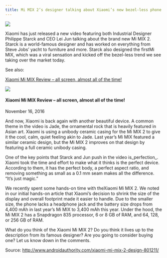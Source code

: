 ```yaml
---
title: Mi MIX 2’s designer talking about Xiaomi’s new bezel-less phone
---
```


![](http://img1.tuicool.com/VZZNNnZ.jpg!web)

Xiaomi has just released a new video featuring both Industrial Designer Philippe Starck and CEO Lei Jun talking about the brand new Mi MIX 2. Starck is a world-famous designer and has worked on everything from Steve Jobs’ yacht to furniture and more. Starck also designed the firstMi MIX, which was a viral sensation and kicked off the bezel-less trend we see taking over the market today.

See also:

[Xiaomi Mi MIX Review – all screen, almost all of the time!](http://www.androidauthority.com/xiaomi-mi-mix-review-725356/)

![](http://img2.tuicool.com/QVBVV3a.jpg!web)

#### Xiaomi Mi MIX Review – all screen, almost all of the time!

November 16, 2016

And now, Xiaomi is back again with another beautiful device. A common theme in the video is Jade, the ornamental rock that is heavily featured in Asian art. Xiaomi is using a unibody ceramic casing for the Mi MIX 2 to give it the cool, calm, quiet feeling akin to Jade. Last year’s Mi MIX featured a similar ceramic design, but the Mi MIX 2 improves on that design by featuring a full ceramic unibody casing.

One of the key points that Starck and Jun push in the video is_perfection_. Xiaomi took the time and effort to make what it thinks is the perfect device. According to them, it has the perfect body, a perfect aspect ratio, and removing something as small as a 0.1 mm seam makes all the difference. “It’s just magic.”

We recently spent some hands-on time with theXiaomi Mi MIX 2. We noted in our initial hands-on article that Xiaomi’s decision to shrink the size of the display and overall footprint made it easier to handle. Due to the smaller size, the phone lacks a headphone jack and the battery size drops from 4,400 mAh in last year’s Mi MIX to 3,400 mAh this year. Under the hood, the Mi MIX 2 has a Snapdragon 835 processor, 6 or 8 GB of RAM, and 64, 128, or 256 GB of RAM.

What do you think of the Xiaomi Mi MIX 2? Do you think it lives up to the description from its famous designer? Are you going to consider buying one? Let us know down in the comments.


Source: http://www.androidauthority.com/xiaomi-mi-mix-2-design-801211/